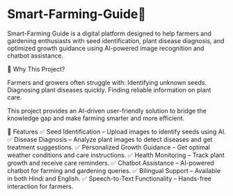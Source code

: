 # Smart-Farming-Guide🌱
Smart-Farming Guide is a digital platform designed to help farmers and gardening enthusiasts with seed identification, plant disease diagnosis, and optimized growth guidance using AI-powered image recognition and chatbot assistance.


🌾 Why This Project?

Farmers and growers often struggle with:
Identifying unknown seeds.
Diagnosing plant diseases quickly.
Finding reliable information on plant care.

This project provides an AI-driven user-friendly solution to bridge the knowledge gap and make farming smarter and more efficient.

🚀 Features
✅ Seed Identification – Upload images to identify seeds using AI.
✅ Disease Diagnosis – Analyze plant images to detect diseases and get treatment suggestions.
✅ Personalized Growth Guidance – Get optimal weather conditions and care instructions.
✅ Health Monitoring – Track plant growth and receive care reminders.
✅ Chatbot Assistance – AI-powered chatbot for farming and gardening queries.
✅ Bilingual Support – Available in both Hindi and English.
✅ Speech-to-Text Functionality – Hands-free interaction for farmers.
